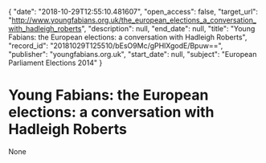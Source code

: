 {
  "date": "2018-10-29T12:55:10.481607", 
  "open_access": false, 
  "target_url": "http://www.youngfabians.org.uk/the_european_elections_a_conversation_with_hadleigh_roberts", 
  "description": null, 
  "end_date": null, 
  "title": "Young Fabians: the European elections: a conversation with Hadleigh Roberts", 
  "record_id": "20181029T125510/bEsO9Mc/gPHlXgodE/Bpuw==", 
  "publisher": "youngfabians.org.uk", 
  "start_date": null, 
  "subject": "European Parliament Elections 2014"
}

# Young Fabians: the European elections: a conversation with Hadleigh Roberts

None
